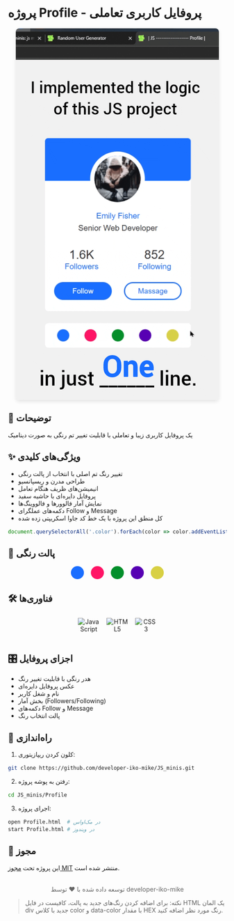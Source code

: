 # پروژه Profile - پروفایل کاربری تعاملی

<img src="./preview.gif" alt="پیش‌نمایش پروژه" style="
border-radius: 8px;
margin: 1rem auto;
box-shadow: 0 4px 8px rgba(0,0,0,0.1);
display: block;
max-width: 100%;
height: auto;
"/>

## 👤 توضیحات  
یک پروفایل کاربری زیبا و تعاملی با قابلیت تغییر تم رنگی به صورت دینامیک

## ✨ ویژگی‌های کلیدی  
- تغییر رنگ تم اصلی با انتخاب از پالت رنگی  
- طراحی مدرن و ریسپانسیو  
- انیمیشن‌های ظریف هنگام تعامل  
- پروفایل دایره‌ای با حاشیه سفید  
- نمایش آمار فالوورها و فالووینگ‌ها  
- دکمه‌های عملگرای Follow و Message  
- کل منطق این پروژه با یک خط کد جاوا اسکریپتی زده شده
```js
document.querySelectorAll('.color').forEach(color => color.addEventListener("click", e => document.documentElement.style.setProperty("--main" , e.target.dataset.color)))
```

## 🎨 پالت رنگی  
<div style="display: flex; justify-content: center; gap: 1rem; margin: 1rem 0;">
  <div style="width: 30px; height: 30px; border-radius: 50%; background: #1a6eff;"></div>
  <div style="width: 30px; height: 30px; border-radius: 50%; background: #ff1466;"></div>
  <div style="width: 30px; height: 30px; border-radius: 50%; background: #038f2b;"></div>
  <div style="width: 30px; height: 30px; border-radius: 50%; background: #5700b3;"></div>
  <div style="width: 30px; height: 30px; border-radius: 50%; background: #d8d044;"></div>
</div>

## 🛠️ فناوری‌ها  
<div align="center" style="display: flex; gap: 1rem; justify-content: center; margin: 1.5rem 0;">
  <img src="https://cdn.jsdelivr.net/gh/devicons/devicon/icons/javascript/javascript-original.svg" alt="JavaScript" width="50" height="50"/>
  <img src="https://cdn.jsdelivr.net/gh/devicons/devicon/icons/html5/html5-original.svg" alt="HTML5" width="50" height="50"/>
  <img src="https://cdn.jsdelivr.net/gh/devicons/devicon/icons/css3/css3-original.svg" alt="CSS3" width="50" height="50"/>
</div>

## 🎛️ اجزای پروفایل  
- هدر رنگی با قابلیت تغییر رنگ  
- عکس پروفایل دایره‌ای  
- نام و شغل کاربر  
- بخش آمار (Followers/Following)  
- دکمه‌های Follow و Message  
- پالت انتخاب رنگ  

## 🚀 راه‌اندازی  
1. کلون کردن ریپازیتوری:  
```bash
git clone https://github.com/developer-iko-mike/JS_minis.git
```
2. رفتن به پوشه پروژه:  
```bash
cd JS_minis/Profile
```
3. اجرای پروژه:  
```bash
open Profile.html  # در مک‌اواس
start Profile.html # در ویندوز
```

## 📜 مجوز  
این پروژه تحت [مجوز MIT](https://opensource.org/licenses/MIT) منتشر شده است.  

<div style="margin-top: 2rem; text-align: center; font-size: 0.9rem; color: #666;">
  توسعه داده شده با ❤️ توسط developer-iko-mike
</div>

> نکته: برای اضافه کردن رنگ‌های جدید به پالت، کافیست در فایل HTML یک المان div جدید با کلاس color و data-color با مقدار HEX رنگ مورد نظر اضافه کنید.
